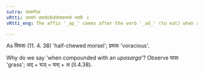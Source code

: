 ```yaml
---
sutra: उपसर्गेऽदः
vRtti: उपसर्ग उपपदेऽदेर्धातोरप्प्रत्ययो भवति ॥
vRtti_eng: The affix '_ap_' comes after the verb '_ad_' (to eat) when an _upasarga_ is in composition.

---
```

As विघसः (11. 4. 38) 'half-chewed morsel'; प्रघसः 'voracious'.

Why do we say 'when compounded with an _upasarga_'? Observe घासः 'grass'; अद् + घञ् = घस् + अ (II.4.38).